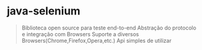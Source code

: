 # java-selenium
> Biblioteca open source para teste end-to-end
> Abstração do protocolo e integração com Browsers
> Suporte a diversos Browsers(Chrome,Firefox,Opera,etc.)
> Api simples de utilizar

